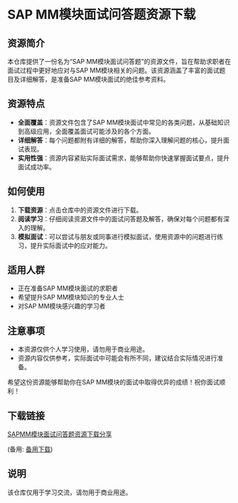 # SAP MM模块面试问答题资源下载

## 资源简介

本仓库提供了一份名为“SAP MM模块面试问答题”的资源文件，旨在帮助求职者在面试过程中更好地应对与SAP MM模块相关的问题。该资源涵盖了丰富的面试题目及详细解答，是准备SAP MM模块面试的绝佳参考资料。

## 资源特点

- **全面覆盖**：资源文件包含了SAP MM模块面试中常见的各类问题，从基础知识到高级应用，全面覆盖面试可能涉及的各个方面。
- **详细解答**：每个问题都附有详细的解答，帮助你深入理解问题的核心，提升面试表现。
- **实用性强**：资源内容紧贴实际面试需求，能够帮助你快速掌握面试要点，提升面试成功率。

## 如何使用

1. **下载资源**：点击仓库中的资源文件进行下载。
2. **阅读学习**：仔细阅读资源文件中的面试问答题及解答，确保对每个问题都有深入的理解。
3. **模拟面试**：可以尝试与朋友或同事进行模拟面试，使用资源中的问题进行练习，提升实际面试中的应对能力。

## 适用人群

- 正在准备SAP MM模块面试的求职者
- 希望提升SAP MM模块知识的专业人士
- 对SAP MM模块感兴趣的学习者

## 注意事项

- 本资源仅供个人学习使用，请勿用于商业用途。
- 资源内容仅供参考，实际面试中可能会有所不同，建议结合实际情况进行准备。

希望这份资源能够帮助你在SAP MM模块的面试中取得优异的成绩！祝你面试顺利！

## 下载链接
[SAPMM模块面试问答题资源下载分享](https://pan.quark.cn/s/91169671a61c) 

(备用: [备用下载](https://pan.baidu.com/s/1KNDzeQGZ_ZpfoLK2mVLC4g?pwd=1234))

## 说明

该仓库仅用于学习交流，请勿用于商业用途。
